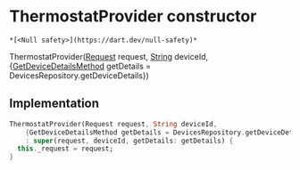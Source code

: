 


# ThermostatProvider constructor




    *[<Null safety>](https://dart.dev/null-safety)*



ThermostatProvider([Request](https://yonomi.co/yonomi-sdk/Request-class.html) request, [String](https://api.flutter.dev/flutter/dart-core/String-class.html) deviceId, {[GetDeviceDetailsMethod](../../providers_device_provider/GetDeviceDetailsMethod.md) getDetails = DevicesRepository.getDeviceDetails})





## Implementation

```dart
ThermostatProvider(Request request, String deviceId,
    {GetDeviceDetailsMethod getDetails = DevicesRepository.getDeviceDetails})
    : super(request, deviceId, getDetails: getDetails) {
  this._request = request;
}
```







